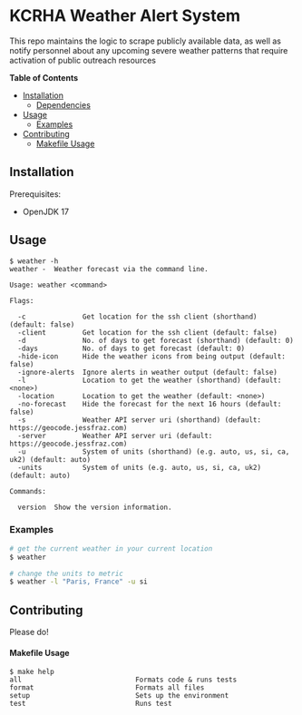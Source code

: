 # KCRHA Weather Alert System

This repo maintains the logic to scrape publicly available data, as well as notify personnel about any upcoming severe weather patterns that require activation of public outreach resources

**Table of Contents**
- [Installation](#installation)
  - [Dependencies](#dependencies)
- [Usage](#usage)
  - [Examples](#examples)
- [Contributing](#contributing)
    - [Makefile Usage](#makefile-usage)

## Installation
Prerequisites:
* OpenJDK 17

## Usage

```console
$ weather -h
weather -  Weather forecast via the command line.

Usage: weather <command>

Flags:

  -c              Get location for the ssh client (shorthand) (default: false)
  -client         Get location for the ssh client (default: false)
  -d              No. of days to get forecast (shorthand) (default: 0)
  -days           No. of days to get forecast (default: 0)
  -hide-icon      Hide the weather icons from being output (default: false)
  -ignore-alerts  Ignore alerts in weather output (default: false)
  -l              Location to get the weather (shorthand) (default: <none>)
  -location       Location to get the weather (default: <none>)
  -no-forecast    Hide the forecast for the next 16 hours (default: false)
  -s              Weather API server uri (shorthand) (default: https://geocode.jessfraz.com)
  -server         Weather API server uri (default: https://geocode.jessfraz.com)
  -u              System of units (shorthand) (e.g. auto, us, si, ca, uk2) (default: auto)
  -units          System of units (e.g. auto, us, si, ca, uk2) (default: auto)

Commands:

  version  Show the version information.
```

### Examples

```bash
# get the current weather in your current location
$ weather

# change the units to metric
$ weather -l "Paris, France" -u si
```

## Contributing

Please do!

#### Makefile Usage

```console
$ make help
all                            Formats code & runs tests
format                         Formats all files
setup                          Sets up the environment
test                           Runs test
```
